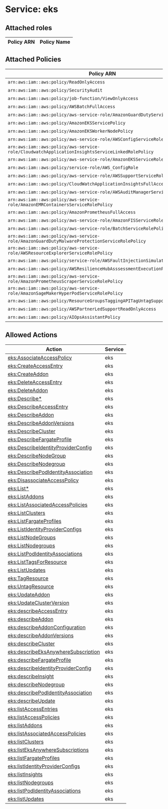 # Service: eks

## Attached roles

| Policy ARN | Policy Name |
|------------|-------------|
## Attached Policies

| Policy ARN | Policy Name |
|------------|-------------|
| `arn:aws:iam::aws:policy/ReadOnlyAccess` | [ReadOnlyAccess](../policies.md#readonlyaccess) |
| `arn:aws:iam::aws:policy/SecurityAudit` | [SecurityAudit](../policies.md#securityaudit) |
| `arn:aws:iam::aws:policy/job-function/ViewOnlyAccess` | [ViewOnlyAccess](../policies.md#viewonlyaccess) |
| `arn:aws:iam::aws:policy/AWSBatchFullAccess` | [AWSBatchFullAccess](../policies.md#awsbatchfullaccess) |
| `arn:aws:iam::aws:policy/aws-service-role/AmazonGuardDutyServiceRolePolicy` | [AmazonGuardDutyServiceRolePolicy](../policies.md#amazonguarddutyservicerolepolicy) |
| `arn:aws:iam::aws:policy/AmazonEKSServicePolicy` | [AmazonEKSServicePolicy](../policies.md#amazoneksservicepolicy) |
| `arn:aws:iam::aws:policy/AmazonEKSWorkerNodePolicy` | [AmazonEKSWorkerNodePolicy](../policies.md#amazoneksworkernodepolicy) |
| `arn:aws:iam::aws:policy/aws-service-role/AWSConfigServiceRolePolicy` | [AWSConfigServiceRolePolicy](../policies.md#awsconfigservicerolepolicy) |
| `arn:aws:iam::aws:policy/aws-service-role/CloudwatchApplicationInsightsServiceLinkedRolePolicy` | [CloudwatchApplicationInsightsServiceLinkedRolePolicy](../policies.md#cloudwatchapplicationinsightsservicelinkedrolepolicy) |
| `arn:aws:iam::aws:policy/aws-service-role/AmazonEKSServiceRolePolicy` | [AmazonEKSServiceRolePolicy](../policies.md#amazoneksservicerolepolicy) |
| `arn:aws:iam::aws:policy/service-role/AWS_ConfigRole` | [AWS_ConfigRole](../policies.md#aws_configrole) |
| `arn:aws:iam::aws:policy/aws-service-role/AWSSupportServiceRolePolicy` | [AWSSupportServiceRolePolicy](../policies.md#awssupportservicerolepolicy) |
| `arn:aws:iam::aws:policy/CloudWatchApplicationInsightsFullAccess` | [CloudWatchApplicationInsightsFullAccess](../policies.md#cloudwatchapplicationinsightsfullaccess) |
| `arn:aws:iam::aws:policy/aws-service-role/AWSAuditManagerServiceRolePolicy` | [AWSAuditManagerServiceRolePolicy](../policies.md#awsauditmanagerservicerolepolicy) |
| `arn:aws:iam::aws:policy/aws-service-role/AmazonEMRContainersServiceRolePolicy` | [AmazonEMRContainersServiceRolePolicy](../policies.md#amazonemrcontainersservicerolepolicy) |
| `arn:aws:iam::aws:policy/AmazonPrometheusFullAccess` | [AmazonPrometheusFullAccess](../policies.md#amazonprometheusfullaccess) |
| `arn:aws:iam::aws:policy/aws-service-role/AmazonFISServiceRolePolicy` | [AmazonFISServiceRolePolicy](../policies.md#amazonfisservicerolepolicy) |
| `arn:aws:iam::aws:policy/aws-service-role/BatchServiceRolePolicy` | [BatchServiceRolePolicy](../policies.md#batchservicerolepolicy) |
| `arn:aws:iam::aws:policy/aws-service-role/AmazonGuardDutyMalwareProtectionServiceRolePolicy` | [AmazonGuardDutyMalwareProtectionServiceRolePolicy](../policies.md#amazonguarddutymalwareprotectionservicerolepolicy) |
| `arn:aws:iam::aws:policy/aws-service-role/AWSResourceExplorerServiceRolePolicy` | [AWSResourceExplorerServiceRolePolicy](../policies.md#awsresourceexplorerservicerolepolicy) |
| `arn:aws:iam::aws:policy/service-role/AWSFaultInjectionSimulatorEKSAccess` | [AWSFaultInjectionSimulatorEKSAccess](../policies.md#awsfaultinjectionsimulatoreksaccess) |
| `arn:aws:iam::aws:policy/AWSResilienceHubAsssessmentExecutionPolicy` | [AWSResilienceHubAsssessmentExecutionPolicy](../policies.md#awsresiliencehubasssessmentexecutionpolicy) |
| `arn:aws:iam::aws:policy/aws-service-role/AmazonPrometheusScraperServiceRolePolicy` | [AmazonPrometheusScraperServiceRolePolicy](../policies.md#amazonprometheusscraperservicerolepolicy) |
| `arn:aws:iam::aws:policy/aws-service-role/AmazonSageMakerHyperPodServiceRolePolicy` | [AmazonSageMakerHyperPodServiceRolePolicy](../policies.md#amazonsagemakerhyperpodservicerolepolicy) |
| `arn:aws:iam::aws:policy/ResourceGroupsTaggingAPITagUntagSupportedResources` | [ResourceGroupsTaggingAPITagUntagSupportedResources](../policies.md#resourcegroupstaggingapitaguntagsupportedresources) |
| `arn:aws:iam::aws:policy/AWSPartnerLedSupportReadOnlyAccess` | [AWSPartnerLedSupportReadOnlyAccess](../policies.md#awspartnerledsupportreadonlyaccess) |
| `arn:aws:iam::aws:policy/AIOpsAssistantPolicy` | [AIOpsAssistantPolicy](../policies.md#aiopsassistantpolicy) |

## Allowed Actions

| Action | Service |
|--------|---------|
| [eks:AssociateAccessPolicy](../actions.md#eks:associateaccesspolicy) | eks |
| [eks:CreateAccessEntry](../actions.md#eks:createaccessentry) | eks |
| [eks:CreateAddon](../actions.md#eks:createaddon) | eks |
| [eks:DeleteAccessEntry](../actions.md#eks:deleteaccessentry) | eks |
| [eks:DeleteAddon](../actions.md#eks:deleteaddon) | eks |
| [eks:Describe*](../actions.md#eks:describeall) | eks |
| [eks:DescribeAccessEntry](../actions.md#eks:describeaccessentry) | eks |
| [eks:DescribeAddon](../actions.md#eks:describeaddon) | eks |
| [eks:DescribeAddonVersions](../actions.md#eks:describeaddonversions) | eks |
| [eks:DescribeCluster](../actions.md#eks:describecluster) | eks |
| [eks:DescribeFargateProfile](../actions.md#eks:describefargateprofile) | eks |
| [eks:DescribeIdentityProviderConfig](../actions.md#eks:describeidentityproviderconfig) | eks |
| [eks:DescribeNodeGroup](../actions.md#eks:describenodegroup) | eks |
| [eks:DescribeNodegroup](../actions.md#eks:describenodegroup) | eks |
| [eks:DescribePodIdentityAssociation](../actions.md#eks:describepodidentityassociation) | eks |
| [eks:DisassociateAccessPolicy](../actions.md#eks:disassociateaccesspolicy) | eks |
| [eks:List*](../actions.md#eks:listall) | eks |
| [eks:ListAddons](../actions.md#eks:listaddons) | eks |
| [eks:ListAssociatedAccessPolicies](../actions.md#eks:listassociatedaccesspolicies) | eks |
| [eks:ListClusters](../actions.md#eks:listclusters) | eks |
| [eks:ListFargateProfiles](../actions.md#eks:listfargateprofiles) | eks |
| [eks:ListIdentityProviderConfigs](../actions.md#eks:listidentityproviderconfigs) | eks |
| [eks:ListNodeGroups](../actions.md#eks:listnodegroups) | eks |
| [eks:ListNodegroups](../actions.md#eks:listnodegroups) | eks |
| [eks:ListPodIdentityAssociations](../actions.md#eks:listpodidentityassociations) | eks |
| [eks:ListTagsForResource](../actions.md#eks:listtagsforresource) | eks |
| [eks:ListUpdates](../actions.md#eks:listupdates) | eks |
| [eks:TagResource](../actions.md#eks:tagresource) | eks |
| [eks:UntagResource](../actions.md#eks:untagresource) | eks |
| [eks:UpdateAddon](../actions.md#eks:updateaddon) | eks |
| [eks:UpdateClusterVersion](../actions.md#eks:updateclusterversion) | eks |
| [eks:describeAccessEntry](../actions.md#eks:describeaccessentry) | eks |
| [eks:describeAddon](../actions.md#eks:describeaddon) | eks |
| [eks:describeAddonConfiguration](../actions.md#eks:describeaddonconfiguration) | eks |
| [eks:describeAddonVersions](../actions.md#eks:describeaddonversions) | eks |
| [eks:describeCluster](../actions.md#eks:describecluster) | eks |
| [eks:describeEksAnywhereSubscription](../actions.md#eks:describeeksanywheresubscription) | eks |
| [eks:describeFargateProfile](../actions.md#eks:describefargateprofile) | eks |
| [eks:describeIdentityProviderConfig](../actions.md#eks:describeidentityproviderconfig) | eks |
| [eks:describeInsight](../actions.md#eks:describeinsight) | eks |
| [eks:describeNodegroup](../actions.md#eks:describenodegroup) | eks |
| [eks:describePodIdentityAssociation](../actions.md#eks:describepodidentityassociation) | eks |
| [eks:describeUpdate](../actions.md#eks:describeupdate) | eks |
| [eks:listAccessEntries](../actions.md#eks:listaccessentries) | eks |
| [eks:listAccessPolicies](../actions.md#eks:listaccesspolicies) | eks |
| [eks:listAddons](../actions.md#eks:listaddons) | eks |
| [eks:listAssociatedAccessPolicies](../actions.md#eks:listassociatedaccesspolicies) | eks |
| [eks:listClusters](../actions.md#eks:listclusters) | eks |
| [eks:listEksAnywhereSubscriptions](../actions.md#eks:listeksanywheresubscriptions) | eks |
| [eks:listFargateProfiles](../actions.md#eks:listfargateprofiles) | eks |
| [eks:listIdentityProviderConfigs](../actions.md#eks:listidentityproviderconfigs) | eks |
| [eks:listInsights](../actions.md#eks:listinsights) | eks |
| [eks:listNodegroups](../actions.md#eks:listnodegroups) | eks |
| [eks:listPodIdentityAssociations](../actions.md#eks:listpodidentityassociations) | eks |
| [eks:listUpdates](../actions.md#eks:listupdates) | eks |